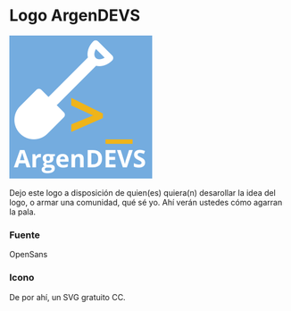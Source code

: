# Logo ArgenDEVS
![](https://raw.githubusercontent.com/dennismayr/argendevs_logo/master/ArgenDEVS_256x256.png)

Dejo este logo a disposición de quien(es) quiera(n) desarollar la idea del logo, o armar una comunidad, qué sé yo.
Ahí verán ustedes cómo agarran la pala.

### Fuente
OpenSans

### Icono
De por ahí, un SVG gratuito CC.
